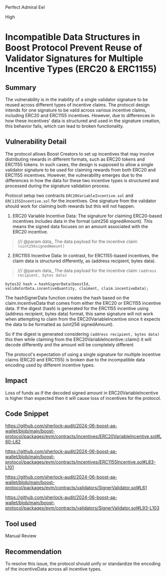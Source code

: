 Perfect Admiral Eel

High

# Incompatible Data Structures in Boost Protocol Prevent Reuse of Validator Signatures for Multiple Incentive Types (ERC20 & ERC1155)

## Summary
The vulnerability is in the inability of a single validator signature to be reused across different types of incentive claims. The protocol design intends for one signature to be valid across various incentive claims, including ERC20 and ERC1155 incentives. However, due to differences in how these incentives' data is structured and used in the signature creation, this behavior fails, which can lead to broken functionality.

## Vulnerability Detail

The protocol allows Boost Creators to set up incentives that may involve distributing rewards in different formats, such as ERC20 tokens and ERC1155 tokens. In such cases, the design is supposed to allow a single validator signature to be used for claiming rewards from both ERC20 and ERC1155 incentives. However, the vulnerability emerges due to the differences in how the data for these two incentive types is structured and processed during the signature validation process.

Protocol setup two contracts `ERC20VariableIncentive.sol` and `ERC1155Incentive.sol` for the incentives. One signature from the validator should work for claiming both rewards but this will not happen. 

1. ERC20 Variable Incentive Data: The signature for claiming ERC20-based incentives includes data in the format (uint256 signedAmount). This means the signed data focuses on an amount associated with the ERC20 incentive.
> /// @param data_ The data payload for the incentive claim `(uint256signedAmount)`

2. ERC1155 Incentive Data: In contrast, for ERC1155-based incentives, the claim data is structured differently, as (address recipient, bytes data).
> /// @param data_ The data payload for the incentive claim `(address recipient, bytes data)`

```solidity
bytes32 hash = hashSignerData(boostId, validatorData.incentiveQuantity, claimant, claim.incentiveData);
```

The hashSignerData function creates the hash based on the claim.incentiveData that comes from either the ERC20 or ERC1155 incentive data. If the digest (hash) is generated for the ERC1155 incentive using (address recipient, bytes data) format, this same signature will not work when attempting to claim from the ERC20VariableIncentive since it expects the data to be formatted as (uint256 signedAmount).

So if the digest is generated considering `(address recipient, bytes data)` this then while claiming from the ERC20VariableIncentive::claim() it will decode differently and the amount will be completely different

The protocol's expectation of using a single signature for multiple incentive claims (ERC20 and ERC1155) is broken due to the incompatible data encoding used by different incentive types.


## Impact

Loss of funds as if the decoded signed amount in ERC20VariableIncentive is higher than expected then it will cause loss of incentives for the protocol.

## Code Snippet

https://github.com/sherlock-audit/2024-06-boost-aa-wallet/blob/main/boost-protocol/packages/evm/contracts/incentives/ERC20VariableIncentive.sol#L60-L82

https://github.com/sherlock-audit/2024-06-boost-aa-wallet/blob/main/boost-protocol/packages/evm/contracts/incentives/ERC1155Incentive.sol#L83-L101

https://github.com/sherlock-audit/2024-06-boost-aa-wallet/blob/main/boost-protocol/packages/evm/contracts/validators/SignerValidator.sol#L61

https://github.com/sherlock-audit/2024-06-boost-aa-wallet/blob/main/boost-protocol/packages/evm/contracts/validators/SignerValidator.sol#L93-L103

## Tool used

Manual Review

## Recommendation

To resolve this issue, the protocol should unify or standardize the encoding of the incentiveData across all incentive types.